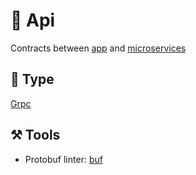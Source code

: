 # 🧿 Api
Contracts between [app](../app) and [microservices](../microservices)

## 🪬 Type
[Grpc](https://grpc.io)

## ⚒️ Tools
- Protobuf linter: [buf](https://buf.build/docs/introduction) 

